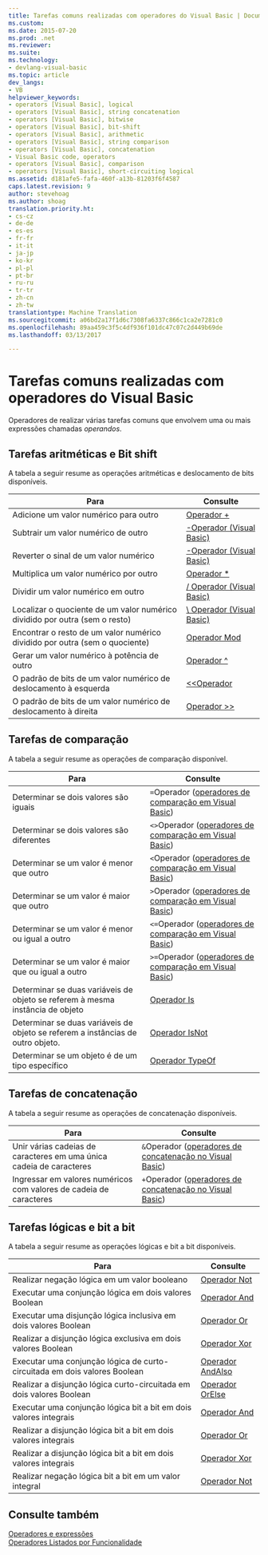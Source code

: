 ```yaml
---
title: Tarefas comuns realizadas com operadores do Visual Basic | Documentos do Microsoft
ms.custom: 
ms.date: 2015-07-20
ms.prod: .net
ms.reviewer: 
ms.suite: 
ms.technology:
- devlang-visual-basic
ms.topic: article
dev_langs:
- VB
helpviewer_keywords:
- operators [Visual Basic], logical
- operators [Visual Basic], string concatenation
- operators [Visual Basic], bitwise
- operators [Visual Basic], bit-shift
- operators [Visual Basic], arithmetic
- operators [Visual Basic], string comparison
- operators [Visual Basic], concatenation
- Visual Basic code, operators
- operators [Visual Basic], comparison
- operators [Visual Basic], short-circuiting logical
ms.assetid: d181afe5-fafa-460f-a13b-81203f6f4587
caps.latest.revision: 9
author: stevehoag
ms.author: shoag
translation.priority.ht:
- cs-cz
- de-de
- es-es
- fr-fr
- it-it
- ja-jp
- ko-kr
- pl-pl
- pt-br
- ru-ru
- tr-tr
- zh-cn
- zh-tw
translationtype: Machine Translation
ms.sourcegitcommit: a06bd2a17f1d6c7308fa6337c866c1ca2e7281c0
ms.openlocfilehash: 89aa459c3f5c4df936f101dc47c07c2d449b69de
ms.lasthandoff: 03/13/2017

---
```

# <a name="common-tasks-performed-with-visual-basic-operators"></a>Tarefas comuns realizadas com operadores do Visual Basic
Operadores de realizar várias tarefas comuns que envolvem uma ou mais expressões chamadas *operandos*.  
  
## <a name="arithmetic-and-bit-shift-tasks"></a>Tarefas aritméticas e Bit shift  
 A tabela a seguir resume as operações aritméticas e deslocamento de bits disponíveis.  
  
|Para|Consulte|  
|---|---|  
|Adicione um valor numérico para outro|[Operador +](../../../../visual-basic/language-reference/operators/addition-operator.md)|  
|Subtrair um valor numérico de outro|[-Operador (Visual Basic)](../../../../visual-basic/language-reference/operators/subtraction-operator.md)|  
|Reverter o sinal de um valor numérico|[-Operador (Visual Basic)](../../../../visual-basic/language-reference/operators/subtraction-operator.md)|  
|Multiplica um valor numérico por outro|[Operador *](../../../../visual-basic/language-reference/operators/multiplication-operator.md)|  
|Dividir um valor numérico em outro|[/ Operador (Visual Basic)](../../../../visual-basic/language-reference/operators/floating-point-division-operator.md)|  
|Localizar o quociente de um valor numérico dividido por outra (sem o resto)|[\ Operador (Visual Basic)](../../../../visual-basic/language-reference/operators/integer-division-operator.md)|  
|Encontrar o resto de um valor numérico dividido por outra (sem o quociente)|[Operador Mod](../../../../visual-basic/language-reference/operators/mod-operator.md)|  
|Gerar um valor numérico à potência de outro|[Operador ^](../../../../visual-basic/language-reference/operators/exponentiation-operator.md)|  
|O padrão de bits de um valor numérico de deslocamento à esquerda|[<\<Operador](../../../../visual-basic/language-reference/operators/left-shift-operator.md)|  
|O padrão de bits de um valor numérico de deslocamento à direita|[Operador >>](../../../../visual-basic/language-reference/operators/right-shift-operator.md)|  
  
## <a name="comparison-tasks"></a>Tarefas de comparação  
 A tabela a seguir resume as operações de comparação disponível.  
  
|Para|Consulte|  
|---|---|  
|Determinar se dois valores são iguais|`=`Operador ([operadores de comparação em Visual Basic](../../../../visual-basic/programming-guide/language-features/operators-and-expressions/comparison-operators.md))|  
|Determinar se dois valores são diferentes|`<>`Operador ([operadores de comparação em Visual Basic](../../../../visual-basic/programming-guide/language-features/operators-and-expressions/comparison-operators.md))|  
|Determinar se um valor é menor que outro|`<`Operador ([operadores de comparação em Visual Basic](../../../../visual-basic/programming-guide/language-features/operators-and-expressions/comparison-operators.md))|  
|Determinar se um valor é maior que outro|`>`Operador ([operadores de comparação em Visual Basic](../../../../visual-basic/programming-guide/language-features/operators-and-expressions/comparison-operators.md))|  
|Determinar se um valor é menor ou igual a outro|`<=`Operador ([operadores de comparação em Visual Basic](../../../../visual-basic/programming-guide/language-features/operators-and-expressions/comparison-operators.md))|  
|Determinar se um valor é maior que ou igual a outro|`>=`Operador ([operadores de comparação em Visual Basic](../../../../visual-basic/programming-guide/language-features/operators-and-expressions/comparison-operators.md))|  
|Determinar se duas variáveis de objeto se referem à mesma instância de objeto|[Operador Is](../../../../visual-basic/language-reference/operators/is-operator.md)|  
|Determinar se duas variáveis de objeto se referem a instâncias de outro objeto.|[Operador IsNot](../../../../visual-basic/language-reference/operators/isnot-operator.md)|  
|Determinar se um objeto é de um tipo específico|[Operador TypeOf](../../../../visual-basic/language-reference/operators/typeof-operator.md)|  
  
## <a name="concatenation-tasks"></a>Tarefas de concatenação  
 A tabela a seguir resume as operações de concatenação disponíveis.  
  
|Para|Consulte|  
|---|---|  
|Unir várias cadeias de caracteres em uma única cadeia de caracteres|`&`Operador ([operadores de concatenação no Visual Basic](../../../../visual-basic/programming-guide/language-features/operators-and-expressions/concatenation-operators.md))|  
|Ingressar em valores numéricos com valores de cadeia de caracteres|`+`Operador ([operadores de concatenação no Visual Basic](../../../../visual-basic/programming-guide/language-features/operators-and-expressions/concatenation-operators.md))|  
  
## <a name="logical-and-bitwise-tasks"></a>Tarefas lógicas e bit a bit  
 A tabela a seguir resume as operações lógicas e bit a bit disponíveis.  
  
|Para|Consulte|  
|---|---|  
|Realizar negação lógica em um valor booleano|[Operador Not](../../../../visual-basic/language-reference/operators/not-operator.md)|  
|Executar uma conjunção lógica em dois valores Boolean|[Operador And](../../../../visual-basic/language-reference/operators/and-operator.md)|  
|Executar uma disjunção lógica inclusiva em dois valores Boolean|[Operador Or](../../../../visual-basic/language-reference/operators/or-operator.md)|  
|Realizar a disjunção lógica exclusiva em dois valores Boolean|[Operador Xor](../../../../visual-basic/language-reference/operators/xor-operator.md)|  
|Executar uma conjunção lógica de curto-circuitada em dois valores Boolean|[Operador AndAlso](../../../../visual-basic/language-reference/operators/andalso-operator.md)|  
|Realizar a disjunção lógica curto-circuitada em dois valores Boolean|[Operador OrElse](../../../../visual-basic/language-reference/operators/orelse-operator.md)|  
|Executar uma conjunção lógica bit a bit em dois valores integrais|[Operador And](../../../../visual-basic/language-reference/operators/and-operator.md)|  
|Realizar a disjunção lógica bit a bit em dois valores integrais|[Operador Or](../../../../visual-basic/language-reference/operators/or-operator.md)|  
|Realizar a disjunção lógica bit a bit em dois valores integrais|[Operador Xor](../../../../visual-basic/language-reference/operators/xor-operator.md)|  
|Realizar negação lógica bit a bit em um valor integral|[Operador Not](../../../../visual-basic/language-reference/operators/not-operator.md)|  
  
## <a name="see-also"></a>Consulte também  
 [Operadores e expressões](../../../../visual-basic/programming-guide/language-features/operators-and-expressions/index.md)   
 [Operadores Listados por Funcionalidade](../../../../visual-basic/language-reference/operators/operators-listed-by-functionality.md)
